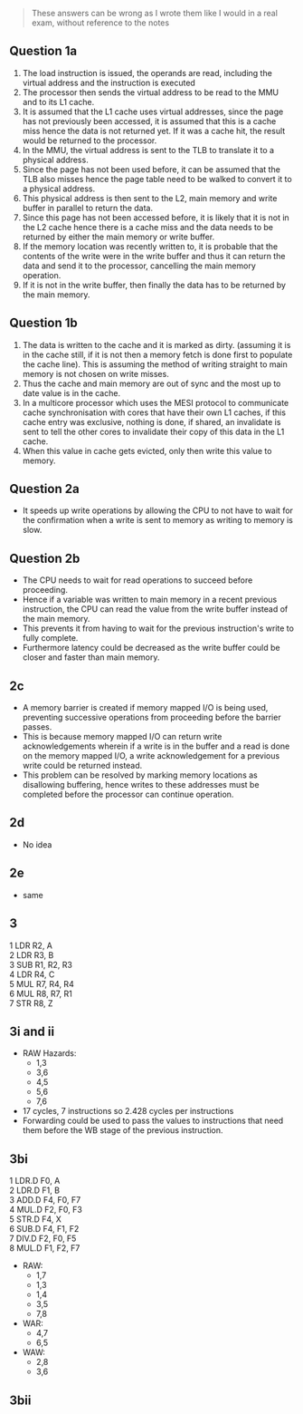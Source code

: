 > These answers can be wrong as I wrote them like I would in a real exam, without reference to the notes
## Question 1a
1. The load instruction is issued, the operands are read, including the virtual address and the instruction is executed
2. The processor then sends the virtual address to be read to the MMU and to its L1 cache.
3. It is assumed that the L1 cache uses virtual addresses, since the page has not previously been accessed, it is assumed that this is a cache miss hence the data is not returned yet. If it was a cache hit, the result would be returned to the processor.
4. In the MMU, the virtual address is sent to the TLB to translate it to a physical address.
5. Since the page has not been used before, it can be assumed that the TLB also misses hence the page table need to be walked to convert it to a physical address.
6. This physical address is then sent to the L2, main memory and write buffer in parallel to return the data.
7. Since this page has not been accessed before, it is likely that it is not in the L2 cache hence there is a cache miss and the data needs to be returned by either the main memory or write buffer.
8. If the memory location was recently written to, it is probable that the contents of the write were in the write buffer and thus it can return the data and send it to the processor, cancelling the main memory operation.
9. If it is not in the write buffer, then finally the data has to be returned by the main memory.

## Question 1b
1. The data is written to the cache and it is marked as dirty. (assuming it is in the cache still, if it is not then a memory fetch is done first to populate the cache line). This is assuming the method of writing straight to main memory is not chosen on write misses.
2. Thus the cache and main memory are out of sync and the most up to date value is in the cache.
3. In a multicore processor which uses the MESI protocol to communicate cache synchronisation with cores that have their own L1 caches, if this cache entry was exclusive, nothing is done, if shared, an invalidate is sent to tell the other cores to invalidate their copy of this data in the L1 cache. 
4. When this value in cache gets evicted, only then write this value to memory.

## Question 2a
* It speeds up write operations by allowing the CPU to not have to wait for the confirmation when a write is sent to memory as writing to memory is slow.

## Question 2b
* The CPU needs to wait for read operations to succeed before proceeding.
* Hence if a variable was written to main memory in a recent previous instruction, the CPU can read the value from the write buffer instead of the main memory.
* This prevents it from having to wait for the previous instruction's write to fully complete. 
* Furthermore latency could be decreased as the write buffer could be closer and faster than main memory.

## 2c
* A memory barrier is created if memory mapped I/O is being used, preventing successive operations from proceeding before the barrier passes.
* This is because memory mapped I/O can return write acknowledgements wherein if a write is in the buffer and a read is done on the memory mapped I/O, a write acknowledgement for a previous write could be returned instead.
* This problem can be resolved by marking memory locations as disallowing buffering, hence writes to these addresses must be completed before the processor can continue operation.

## 2d
* No idea

## 2e
* same

## 3
1 LDR R2, A  
2 LDR R3, B  
3 SUB R1, R2, R3  
4 LDR R4, C  
5 MUL R7, R4, R4  
6 MUL R8, R7, R1  
7  STR R8, Z

## 3i and ii
* RAW Hazards: 
	* 1,3
	* 3,6
	* 4,5
	* 5,6
	* 7,6
* 17 cycles, 7 instructions so 2.428 cycles per instructions
* Forwarding could be used to pass the values to instructions that need them before the WB stage of the previous instruction.

## 3bi
1 LDR.D F0, A  
2 LDR.D F1, B  
3 ADD.D F4, F0, F7  
4 MUL.D F2, F0, F3  
5 STR.D F4, X  
6 SUB.D F4, F1, F2  
7 DIV.D F2, F0, F5  
8 MUL.D F1, F2, F7
* RAW:
	* 1,7
	* 1,3
	* 1,4
	* 3,5
	* 7,8
* WAR: 
	* 4,7
	* 6,5
* WAW:
	* 2,8
	* 3,6

## 3bii
 